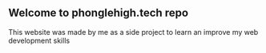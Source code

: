 ## Welcome to phonglehigh.tech repo

This website was made by me as a side project to learn an improve my web development skills
